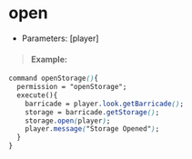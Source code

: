 # open

* Parameters: \[player\]

> #### Example:

```css
command openStorage(){
  permission = "openStorage";
  execute(){
    barricade = player.look.getBarricade();
    storage = barricade.getStorage();
    storage.open(player);
    player.message("Storage Opened");
  }
}
```

